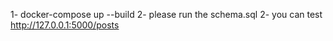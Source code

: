 1- docker-compose up --build
2- please run the schema.sql
2- you can test http://127.0.0.1:5000/posts
